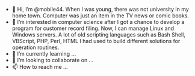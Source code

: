 - 👋 Hi, I’m @mobile44. When I was young, there was not university in my home town. Computer was just an item in the TV news or comic books.
- 👀 I’m interested in computer science after I got a chance to develop a program for customer record filing. Now, I can manage Linux and Windows servers. A lot of old scripting languages such as Bash Shell, VBScript, PHP, Perl, HTML I had used to build different solutions for operation routines.
- 🌱 I’m currently learning ...
- 💞️ I’m looking to collaborate on ...
- 📫 How to reach me ...

<!---
mobile44/mobile44 is a ✨ special ✨ repository because its `README.md` (this file) appears on your GitHub profile.
You can click the Preview link to take a look at your changes.
--->
